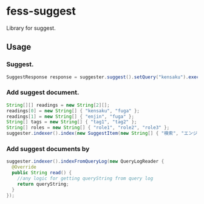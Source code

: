 fess-suggest
============

Library for suggest.

## Usage

### Suggest.

```java
SuggestResponse response = suggester.suggest().setQuery("kensaku").execute();
```

### Add suggest document.

```java
String[][] readings = new String[2][];
readings[0] = new String[] { "kensaku", "fuga" };
readings[1] = new String[] { "enjin", "fuga" };
String[] tags = new String[] { "tag1", "tag2" };
String[] roles = new String[] { "role1", "role2", "role3" };
suggester.indexer().index(new SuggestItem(new String[] { "検索", "エンジン" }, readings, 1, tags, roles, SuggestItem.Kind.DOCUMENT));
```

### Add suggest documents by

```java
suggester.indexer().indexFromQueryLog(new QueryLogReader {
  @Override
  public String read() {
    //any logic for getting queryString from query log
    return queryString;
  }
});
```
